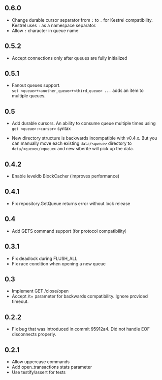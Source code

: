 ## 0.6.0
- Change durable cursor separator from `:` to `.` for Kestrel compatibility.<br>
  Kestrel uses `:` as a namespace separator.
- Allow `:` character in queue name

## 0.5.2
- Accept connections only after queues are fully initialized

## 0.5.1

- Fanout queues support.<br>
  `set <queue>+<another_queue>+<third_queue> ...` adds an item to multiple queues.

## 0.5

- Add durable cursors. An ability to consume queue multiple times
  using `get <queue>:<cursor>` syntax

- New directory structure is backwards incompatible with  v0.4.x.
  But you can manually move each existing `data/<queue>` directory to
  `data/<queue>/<queue>` and new siberite will pick up the data.

## 0.4.2

- Enable leveldb BlockCacher (improves performance)

## 0.4.1

- Fix repository.GetQueue returns error without lock release

## 0.4

- Add GETS command support (for protocol compatibility)

## 0.3.1

- Fix deadlock during FLUSH_ALL
- Fix race condition when opening a new queue

## 0.3

- Implement GET <queue-name>/close/open
- Accept /t=<milliseconds> parameter for backwards compatibility.
  Ignore provided timeout.

## 0.2.2

- Fix bug that was introduced in commit 95912a4.
  Did not handle EOF disconnects properly.

## 0.2.1

- Allow uppercase commands
- Add open_transactions stats parameter
- Use testify/assert for tests
